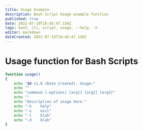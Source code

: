 ```yaml
---
title: Usage Example
description: Bash Script Usage example function
published: true
date: 2022-07-19T18:45:47.150Z
tags: bash, cli, script, usage, --help, -h
editor: markdown
dateCreated: 2022-07-19T18:45:47.150Z
---
```


# Usage function for Bash Scripts
````bash
function usage()
{
    echo "$0 v1.0 (Date Created). Usage:"
    echo ""
    echo "command [-options] [arg1] [arg2] [arg3]"
    echo ""
    echo "Description of usage here."
    echo "-h    help"
    echo "-x    exit"
    echo "-l    blah"
    echo "-d    blah"
}
````